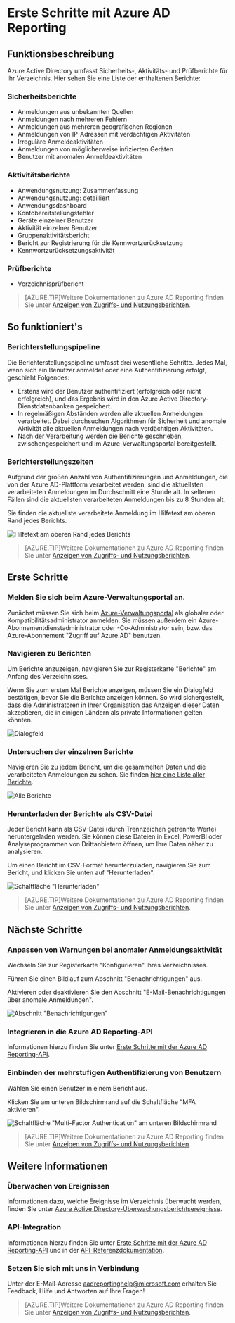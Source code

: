 <properties
   pageTitle="Azure AD Reporting: Erste Schritte"
   description="Listet die verschiedenen verfügbaren Berichte in Azure Active Directory Reporting auf"
   services="active-directory"
   documentationCenter=""
   authors="curtand"
   manager="stevenpo"
   editor=""/>

<tags
   ms.service="active-directory"
   ms.devlang="na"
   ms.topic="article"
   ms.tgt_pltfrm="na"
   ms.workload="identity"
   ms.date="09/21/2015"
   ms.author="curtand;kenhoff"/>

# Erste Schritte mit Azure AD Reporting

## Funktionsbeschreibung

Azure Active Directory umfasst Sicherheits-, Aktivitäts- und Prüfberichte für Ihr Verzeichnis. Hier sehen Sie eine Liste der enthaltenen Berichte:

### Sicherheitsberichte

- Anmeldungen aus unbekannten Quellen
- Anmeldungen nach mehreren Fehlern
- Anmeldungen aus mehreren geografischen Regionen
- Anmeldungen von IP-Adressen mit verdächtigen Aktivitäten
- Irreguläre Anmeldeaktivitäten
- Anmeldungen von möglicherweise infizierten Geräten
- Benutzer mit anomalen Anmeldeaktivitäten

### Aktivitätsberichte

- Anwendungsnutzung: Zusammenfassung
- Anwendungsnutzung: detailliert
- Anwendungsdashboard
- Kontobereitstellungsfehler
- Geräte einzelner Benutzer
- Aktivität einzelner Benutzer
- Gruppenaktivitätsbericht
- Bericht zur Registrierung für die Kennwortzurücksetzung
- Kennwortzurücksetzungsaktivität

### Prüfberichte

- Verzeichnisprüfbericht

> [AZURE.TIP]Weitere Dokumentationen zu Azure AD Reporting finden Sie unter [Anzeigen von Zugriffs- und Nutzungsberichten](active-directory-view-access-usage-reports.md).



## So funktioniert's


### Berichterstellungspipeline

Die Berichterstellungspipeline umfasst drei wesentliche Schritte. Jedes Mal, wenn sich ein Benutzer anmeldet oder eine Authentifizierung erfolgt, geschieht Folgendes:

- Erstens wird der Benutzer authentifiziert (erfolgreich oder nicht erfolgreich), und das Ergebnis wird in den Azure Active Directory-Dienstdatenbanken gespeichert.
- In regelmäßigen Abständen werden alle aktuellen Anmeldungen verarbeitet. Dabei durchsuchen Algorithmen für Sicherheit und anomale Aktivität alle aktuellen Anmeldungen nach verdächtigen Aktivitäten.
- Nach der Verarbeitung werden die Berichte geschrieben, zwischengespeichert und im Azure-Verwaltungsportal bereitgestellt.

### Berichterstellungszeiten

Aufgrund der großen Anzahl von Authentifizierungen und Anmeldungen, die von der Azure AD-Plattform verarbeitet werden, sind die aktuellsten verarbeiteten Anmeldungen im Durchschnitt eine Stunde alt. In seltenen Fällen sind die aktuellsten verarbeiteten Anmeldungen bis zu 8 Stunden alt.

Sie finden die aktuellste verarbeitete Anmeldung im Hilfetext am oberen Rand jedes Berichts.

![Hilfetext am oberen Rand jedes Berichts](./media/active-directory-reporting-getting-started/reportingWatermark.PNG)

> [AZURE.TIP]Weitere Dokumentationen zu Azure AD Reporting finden Sie unter [Anzeigen von Zugriffs- und Nutzungsberichten](active-directory-view-access-usage-reports.md).



## Erste Schritte


### Melden Sie sich beim Azure-Verwaltungsportal an.

Zunächst müssen Sie sich beim [Azure-Verwaltungsportal](https://manage.windowsazure.com) als globaler oder Kompatibilitätsadministrator anmelden. Sie müssen außerdem ein Azure-Abonnementdienstadministrator oder -Co-Administrator sein, bzw. das Azure-Abonnement "Zugriff auf Azure AD" benutzen.

### Navigieren zu Berichten

Um Berichte anzuzeigen, navigieren Sie zur Registerkarte "Berichte" am Anfang des Verzeichnisses.

Wenn Sie zum ersten Mal Berichte anzeigen, müssen Sie ein Dialogfeld bestätigen, bevor Sie die Berichte anzeigen können. So wird sichergestellt, dass die Administratoren in Ihrer Organisation das Anzeigen dieser Daten akzeptieren, die in einigen Ländern als private Informationen gelten könnten.

![Dialogfeld](./media/active-directory-reporting-getting-started/dialogBox.png)

### Untersuchen der einzelnen Berichte

Navigieren Sie zu jedem Bericht, um die gesammelten Daten und die verarbeiteten Anmeldungen zu sehen. Sie finden [hier eine Liste aller Berichte](active-directory-reporting-what-it-is.md).

![Alle Berichte](./media/active-directory-reporting-getting-started/reportsMain.png)

### Herunterladen der Berichte als CSV-Datei

Jeder Bericht kann als CSV-Datei (durch Trennzeichen getrennte Werte) heruntergeladen werden. Sie können diese Dateien in Excel, PowerBI oder Analyseprogrammen von Drittanbietern öffnen, um Ihre Daten näher zu analysieren.

Um einen Bericht im CSV-Format herunterzuladen, navigieren Sie zum Bericht, und klicken Sie unten auf "Herunterladen".

![Schaltfläche "Herunterladen"](./media/active-directory-reporting-getting-started/downloadButton.png)

> [AZURE.TIP]Weitere Dokumentationen zu Azure AD Reporting finden Sie unter [Anzeigen von Zugriffs- und Nutzungsberichten](active-directory-view-access-usage-reports.md).





## Nächste Schritte

### Anpassen von Warnungen bei anomaler Anmeldungsaktivität

Wechseln Sie zur Registerkarte "Konfigurieren" Ihres Verzeichnisses.

Führen Sie einen Bildlauf zum Abschnitt "Benachrichtigungen" aus.

Aktivieren oder deaktivieren Sie den Abschnitt "E-Mail-Benachrichtigungen über anomale Anmeldungen".

![Abschnitt "Benachrichtigungen"](./media/active-directory-reporting-getting-started/notificationsSection.png)

### Integrieren in die Azure AD Reporting-API

Informationen hierzu finden Sie unter [Erste Schritte mit der Azure AD Reporting-API](active-directory-reporting-api-getting-started.md).

### Einbinden der mehrstufigen Authentifizierung von Benutzern

Wählen Sie einen Benutzer in einem Bericht aus.

Klicken Sie am unteren Bildschirmrand auf die Schaltfläche "MFA aktivieren".

![Schaltfläche "Multi-Factor Authentication" am unteren Bildschirmrand](./media/active-directory-reporting-getting-started/mfaButton.png)

> [AZURE.TIP]Weitere Dokumentationen zu Azure AD Reporting finden Sie unter [Anzeigen von Zugriffs- und Nutzungsberichten](active-directory-view-access-usage-reports.md).




## Weitere Informationen


### Überwachen von Ereignissen

Informationen dazu, welche Ereignisse im Verzeichnis überwacht werden, finden Sie unter [Azure Active Directory-Überwachungsberichtsereignisse](active-directory-reporting-audit-events.md).

### API-Integration

Informationen hierzu finden Sie unter [Erste Schritte mit der Azure AD Reporting-API](active-directory-reporting-api-getting-started.md) und in der [API-Referenzdokumentation](https://msdn.microsoft.com/library/azure/mt126081.aspx).

### Setzen Sie sich mit uns in Verbindung

Unter der E-Mail-Adresse [aadreportinghelp@microsoft.com](mailto:aadreportinghelp@microsoft.com) erhalten Sie Feedback, Hilfe und Antworten auf Ihre Fragen!

> [AZURE.TIP]Weitere Dokumentationen zu Azure AD Reporting finden Sie unter [Anzeigen von Zugriffs- und Nutzungsberichten](active-directory-view-access-usage-reports.md).

<!---HONumber=Oct15_HO3-->